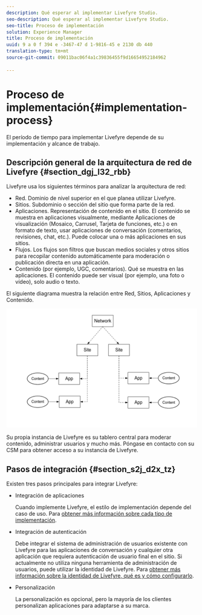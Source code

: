 ```yaml
---
description: Qué esperar al implementar Livefyre Studio.
seo-description: Qué esperar al implementar Livefyre Studio.
seo-title: Proceso de implementación
solution: Experience Manager
title: Proceso de implementación
uuid: 9 a 0 f 394 e -3467-47 d 1-9816-45 e 2130 db 440
translation-type: tm+mt
source-git-commit: 09011bac06f4a1c39836455f9d16654952184962

---
```



# Proceso de implementación{#implementation-process}

El período de tiempo para implementar Livefyre depende de su implementación y alcance de trabajo.

## Descripción general de la arquitectura de red de Livefyre {#section_dgj_l32_rbb}

Livefyre usa los siguientes términos para analizar la arquitectura de red:

* Red. Dominio de nivel superior en el que planea utilizar Livefyre.
* Sitios. Subdominio o sección del sitio que forma parte de la red.
* Aplicaciones. Representación de contenido en el sitio. El contenido se muestra en aplicaciones visualmente, mediante Aplicaciones de visualización (Mosaico, Carrusel, Tarjeta de funciones, etc.) o en formato de texto, usar aplicaciones de conversación (comentarios, revisiones, chat, etc.). Puede colocar una o más aplicaciones en sus sitios.
* Flujos. Los flujos son filtros que buscan medios sociales y otros sitios para recopilar contenido automáticamente para moderación o publicación directa en una aplicación.
* Contenido (por ejemplo, UGC, comentarios). Qué se muestra en las aplicaciones. El contenido puede ser visual (por ejemplo, una foto o vídeo), solo audio o texto.

El siguiente diagrama muestra la relación entre Red, Sitios, Aplicaciones y Contenido.

![](assets/network_site_architecture.png)

Su propia instancia de Livefyre es su tablero central para moderar contenido, administrar usuarios y mucho más. Póngase en contacto con su CSM para obtener acceso a su instancia de Livefyre.

## Pasos de integración {#section_s2j_d2x_tz}

Existen tres pasos principales para integrar Livefyre:

* Integración de aplicaciones

   Cuando implemente Livefyre, el estilo de implementación depende del caso de uso. Para [obtener más información sobre cada tipo de implementación](/help/implementation/c-getting-started/c-implementation-process/c-app-integration-types.md#c_app_integration_types).

* Integración de autenticación

   Debe integrar el sistema de administración de usuarios existente con Livefyre para las aplicaciones de conversación y cualquier otra aplicación que requiera autenticación de usuario final en el sitio. Si actualmente no utiliza ninguna herramienta de administración de usuarios, puede utilizar la identidad de Livefyre. Para [obtener más información sobre la identidad de Livefyre, qué es y cómo configurarlo](/help/implementation/c-livefyre-identity-comp/c-livefyre-identity-comp.md#c_livefyre_identity).

* Personalización

   La personalización es opcional, pero la mayoría de los clientes personalizan aplicaciones para adaptarse a su marca.

